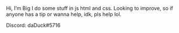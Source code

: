 Hi, I’m Big
I do some stuff in js html and css.
Looking to improve, so if anyone has a tip or wanna help, idk, pls help lol.

Discord: daDuck#5716

<!---
bigzks/bigzks is a ✨ special ✨ repository because its `README.md` (this file) appears on your GitHub profile.
You can click the Preview link to take a look at your changes.
--->
